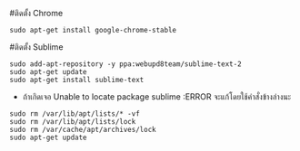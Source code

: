 #ติดตั้ง Chrome
```
sudo apt-get install google-chrome-stable
```
#ติดตั้ง Sublime
```
sudo add-apt-repository -y ppa:webupd8team/sublime-text-2
sudo apt-get update
sudo apt-get install sublime-text
```
* ถ้าเกิดเจอ  Unable to locate package sublime :ERROR จะแก้โดยใช้คำสั่งข้างล่างนะ
```
sudo rm /var/lib/apt/lists/* -vf 
sudo rm /var/lib/apt/lists/lock
sudo rm /var/cache/apt/archives/lock
sudo apt-get update
```
